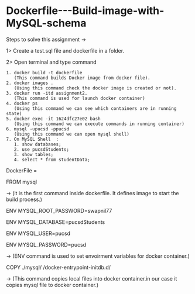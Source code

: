 # Dockerfile---Build-image-with-MySQL-schema
Steps to solve this assignment ->

1> Create a test.sql file and dockerfile in a folder.

2> Open terminal and type command

    1. docker build -t dockerfile 	
       (This command builds Docker image from docker file).
    2. docker images .
       (Using this command check the docker image is created or not).
    3. docker run -itd assignment2.
       (This command is used for launch docker container)
    4. docker ps
       (Using this command we can see which containers are in running state)
    5. docker exec -it 1624dfc27e02 bash
       (Using this command we can execute commands in running container)
    6. mysql -upucsd -ppucsd
       (Using this command we can open mysql shell)
    7. On MySQL Shell  : 
       1. show databases;
       2. use pucsdStudents;
       3. show tables;
       4. select * from studentData;

DockerFile = 

FROM mysql

-> (it is the first command inside dockerfile. It defines image to start the build 	process.)

ENV MYSQL_ROOT_PASSWORD=swapnil77

ENV MYSQL_DATABASE=pucsdStudents

ENV MYSQL_USER=pucsd 

ENV MYSQL_PASSWORD=pucsd

-> (ENV command is used to set envoirment variables for docker container.)

COPY ./mysql/ /docker-entrypoint-initdb.d/

-> (This command copies local files into docker container.in our case it copies 	mysql file to docker container.)
